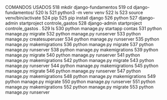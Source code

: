 COMANDOS USADOS
  518  mkdir django-fundamentos
  519  cd django-fundamentos/
  520  ls
  521  python3 -m venv venv
  522  ls
  523  source venv/bin/activate
  524  pip 
  525  pip install django
  526  python
  527  django-admin startproject controle_gastos
  528  django-admin startproject controle_gastos .
  529  ls
  530  python manage.py startapp contas
  531  python manage.py migrate
  532  python manage.py runserver
  533  python manage.py createsuperuser
  534  python manage.py runserver
  535  python manage.py makemigrations
  536  python manage.py migrate
  537  python manage.py runserver
  538  python manage.py makemigrations
  539  python manage.py migrate
  540  python manage.py runserver
  541  python manage.py makemigrations
  542  python manage.py migrate
  543  python manage.py runserver
  544  python manage.py makemigrations
  545  python manage.py migrate
  546  python manage.py runserver
  547  python manage.py makemigrations
  548  python manage.py makemigrations
  549  python manage.py migrate
  550  python manage.py runserver
  551  python manage.py makemigrations
  552  python manage.py migrate
  553  python manage.py runserver
